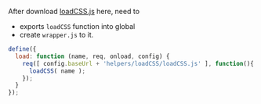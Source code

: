 After download [loadCSS.js](https://github.com/filamentgroup/loadCSS) here, need to

* exports `loadCSS` function into global
* create `wrapper.js` to it.

```javascript
define({
  load: function (name, req, onload, config) {
    req([ config.baseUrl + 'helpers/loadCSS/loadCSS.js' ], function(){
      loadCSS( name );
    });
  }
});
```
